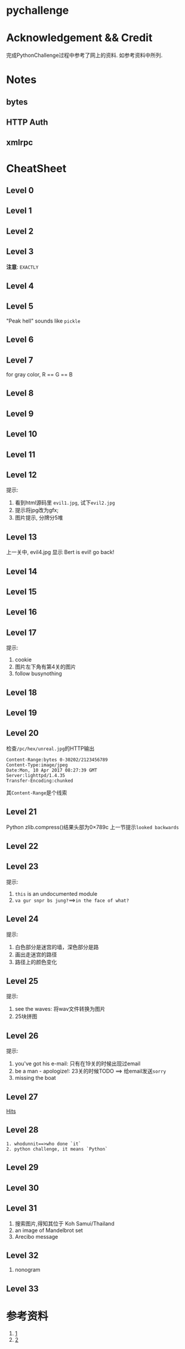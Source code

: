 # pychallenge

Acknowledgement && Credit
=========================
完成PythonChallenge过程中参考了网上的资料. 如参考资料中所列.

Notes
=====

## bytes

## HTTP Auth

## xmlrpc

CheatSheet
==========

## Level 0

## Level 1

## Level 2

## Level 3
**注意**: `EXACTLY`

## Level 4

## Level 5
"Peak hell" sounds like `pickle`

## Level 6

## Level 7
for gray color, R == G == B

## Level 8

## Level 9

## Level 10

## Level 11

## Level 12
提示:
   1. 看到html源码里 `evil1.jpg`, 试下`evil2.jpg`
   2. 提示将jpg改为gfx;
   3. 图片提示, 分牌分5堆

## Level 13
上一关中, evil4.jpg 显示 Bert is evil! go back!

## Level 14

## Level 15

## Level 16

## Level 17
提示:
   1. cookie
   2. 图片左下角有第4关的图片
   3. follow busynothing
## Level 18

## Level 19

## Level 20 
检查`/pc/hex/unreal.jpg`的HTTP输出
```
Content-Range:bytes 0-30202/2123456789
Content-Type:image/jpeg
Date:Mon, 10 Apr 2017 08:27:39 GMT
Server:lighttpd/1.4.35
Transfer-Encoding:chunked
```
其`Content-Range`是个线索

## Level 21
Python zlib.compress()结果头部为0×789c
上一节提示`looked backwards`

## Level 22 

## Level 23 
提示:
   1. `this` is an undocumented module
   2. `va gur snpr bs jung?`==>`in the face of what?`

## Level 24 
提示:
   1. 白色部分是迷宫的墙，深色部分是路
   2. 画出走迷宫的路径
   3. 路径上的颜色变化

## Level 25
提示:
   1. see the waves: 将wav文件转换为图片
   2. 25块拼图

## Level 26
提示:
   1. you've got his e-mail: 只有在19关的时候出现过email
   2. be a man - apologize!: 23关的时候TODO ==> 给email发送`sorry`
   3. missing the boat

## Level 27
[Hits](http://garethrees.org/2007/05/07/python-challenge/#level-27)

## Level 28
    1. whodunnit==>who done `it`
    2. python challenge, it means `Python`

## Level 29

## Level 30

## Level 31
   1. 搜索图片,得知其位于 Koh Samui/Thailand
   2. an image of Mandelbrot set
   3. Arecibo message

## Level 32
   1. nonogram

## Level 33


参考资料
=======
   1. [1](http://garethrees.org/2007/05/07/python-challenge/)
   2. [2](http://blog.csdn.net/qaswe)